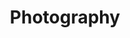 ---
title: Photography
type: landing

cascade:
  - _target:
      kind: page
    params:
      show_breadcrumb: true

sections:
  - block: collection
    id: Photography
    content:
      title: Photography
      text: Time scares us all – its constant forward motion, the way things fade away.  This fear is at the heart of why we become photographers.  We're essentially trying to preserve things. We use photography to halt time, to make a single moment last forever.
      filters:
        folders:
          - photography
    design:
      view: article-grid
      columns: 3
---
